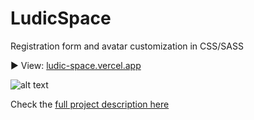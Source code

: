# LudicSpace
 Registration form and avatar customization in CSS/SASS
 
 ▶️ View: [ludic-space.vercel.app](https://ludic-space.vercel.app)
  
 ![alt text](https://mir-s3-cdn-cf.behance.net/project_modules/1400_opt_1/7e180f151075787.6305a4b08ac58.gif)
 
Check the [full project description here](https://www.behance.net/gallery/151075787/Ludic-Space-UX-Front-end-Case-Study)

